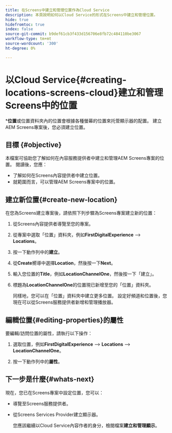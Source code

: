 ```yaml
---
title: 在Screens中建立和管理位置作為Cloud Service
description: 本頁說明如何以Cloud Service的形式在Screens中建立和管理位置。
hide: true
hidefromtoc: true
index: false
source-git-commit: b9def61cb3f433d156706e8fb72c484110be3067
workflow-type: tm+mt
source-wordcount: '300'
ht-degree: 0%

---
```



# 以Cloud Service{#creating-locations-screens-cloud}建立和管理Screens中的位置

***位置**或位置資料夾內的位置會根據各種螢幕的位置來托管顯示器的配置。
建立AEM Screens專案後，您必須建立位置。

## 目標 {#objective}

本檔案可協助您了解如何在內容服務提供者中建立和管理AEM Screens專案的位置。 閱讀後，您應：

* 了解如何在Screens內容提供者中建立位置。
* 就範圍而言，可以管理AEM Screens專案中的位置。

## 建立新位置{#create-new-location}

在您為Screens建立專案後，請依照下列步驟為Screens專案建立新的位置：

1. 從Screens內容提供者導覽至您的專案。

1. 從專案中選取「位置」資料夾，例如&#x200B;**FirstDigitalExperience** —> **Locations**。

1. 按一下動作列中的&#x200B;**建立**。

1. 從&#x200B;**Create**&#x200B;嚮導中選擇&#x200B;**Location**，然後按一下&#x200B;**Next**。

1. 輸入您位置的&#x200B;**Title**，例如&#x200B;**LocationChannelOne**，然後按一下「建立」。

1. 標題為&#x200B;**LocationChannelOne**&#x200B;的位置現已新增至您的「位置」資料夾。

   同樣地，您可以在「位置」資料夾中建立更多位置。 設定好頻道和位置後，您現在可以從Screens服務提供者新增和管理播放器。


## 編輯位置{#editing-properties}的屬性

要編輯/訪問位置的屬性，請執行以下操作：

1. 選取位置，例如&#x200B;**FirstDigitalExperience** —> **Locations** —> **LocationChannelOne**。

1. 按一下動作列中的&#x200B;**屬性**。

## 下一步是什麼{#whats-next}

現在，您已在Screens專案中設定位置，您可以：

* 導覽至Screens服務提供者。
* 從Screens Services Provider建立顯示器。

   您應該繼續以Cloud Service內容作者的身分，檢閱檔案&#x200B;**建立和管理顯示**。